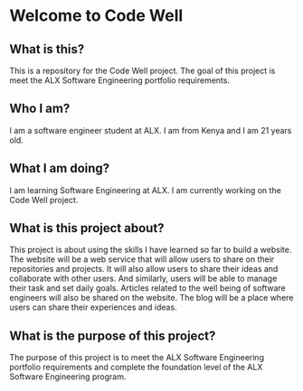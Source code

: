# Welcome to Code Well

## What is this?

This is a repository for the Code Well project. The goal
of this project is meet the ALX Software Engineering
portfolio requirements.

## Who I am?

I am a software engineer student at ALX. I am from
Kenya and I am 21 years old.

## What I am doing?

I am learning Software Engineering at ALX. I am
currently working on the Code Well project.

## What is this project about?

This project is about using the skills I have learned
so far to build a website. The website will be a
web service that will allow users to share on their
repositories and projects. It will also allow users
to share their ideas and collaborate with other users.
And similarly, users will be able to manage their
task and set daily goals.
Articles related to the well being of software
engineers will also be shared on the website.
The blog will be a place where users can share
their experiences and ideas.

## What is the purpose of this project?

The purpose of this project is to meet the ALX
Software Engineering portfolio requirements and
complete the foundation level of the ALX Software
Engineering program.
